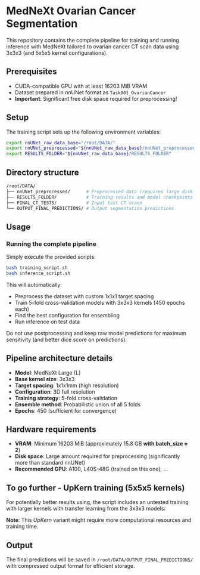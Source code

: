 # MedNeXt Ovarian Cancer Segmentation

This repository contains the complete pipeline for training and running inference with MedNeXt tailored to ovarian cancer CT scan data using 3x3x3 (and 5x5x5 kernel configurations).

## Prerequisites

- CUDA-compatible GPU with at least 16203 MiB VRAM
- Dataset prepared in nnUNet format as `Task001_OvarianCancer`
- **Important**: Significant free disk space required for preprocessing!

## Setup

The training script sets up the following environment variables:

```sh
export nnUNet_raw_data_base="/root/DATA/"
export nnUNet_preprocessed="${nnUNet_raw_data_base}/nnUNet_preprocessed"
export RESULTS_FOLDER="${nnUNet_raw_data_base}/RESULTS_FOLDER"
```

## Directory structure

```sh
/root/DATA/
├── nnUNet_preprocessed/      # Preprocessed data (requires large disk space)
├── RESULTS_FOLDER/           # Training results and model checkpoints
├── FINAL_CT_TESTS/           # Input test CT scans
└── OUTPUT_FINAL_PREDICTIONS/ # Output segmentation predictions
```

## Usage

### Running the complete pipeline

Simply execute the provided scripts:

```bash
bash training_script.sh
bash inference_script.sh
```

This will automatically:
- Preprocess the dataset with custom 1x1x1 target spacing
- Train 5-fold cross-validation models with 3x3x3 kernels (450 epochs each)
- Find the best configuration for ensembling
- Run inference on test data

Do not use postprocessing and keep raw model predictions for maximum sensitivity (and better dice score on predictions).

## Pipeline architecture details

- **Model**: MedNeXt Large (L)
- **Base kernel size**: 3x3x3
- **Target spacing**: 1x1x1mm (high resolution)
- **Configuration**: 3D full resolution
- **Training strategy**: 5-fold cross-validation
- **Ensemble method**: Probabilistic union of all 5 folds
- **Epochs**: 450 (sufficient for convergence)

## Hardware requirements

- **VRAM**: Minimum 16203 MiB (approximately 15.8 GB **with batch_size = 2**)
- **Disk space**: Large amount required for preprocessing (significantly more than standard nnUNet)
- **Recommended GPU**:  A100, L40S-48G (trained on this one), ...

## To go further - UpKern training (5x5x5 kernels)

For potentially better results using, the script includes an untested training with larger kernels with transfer learning from the 3x3x3 models:

**Note**: This *UpKern* variant might require more computational resources and training time.

## Output

The final predictions will be saved in `/root/DATA/OUTPUT_FINAL_PREDICTIONS/` with compressed output format for efficient storage.